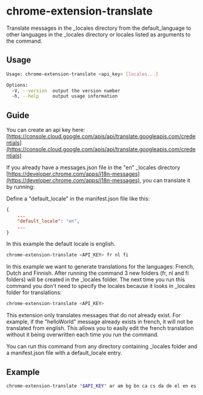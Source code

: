 # chrome-extension-translate

Translate messages in the _locales directory from the default_language to other languages in the _locales directory or locales listed as arguments to the command.

## Usage

```bash
Usage: chrome-extension-translate <api_key> [locales...]

Options:
  -V, --version  output the version number
  -h, --help     output usage information
```

## Guide

You can create an api key here: [https://console.cloud.google.com/apis/api/translate.googleapis.com/credentials](https://console.cloud.google.com/apis/api/translate.googleapis.com/credentials)

If you already have a messages.json file in the "en" _locales directory [https://developer.chrome.com/apps/i18n-messages](https://developer.chrome.com/apps/i18n-messages), you can translate it by running: 

Define a "default_locale" in the manifest.json file like this:

```json
{
    ...
    "default_locale": "en",
    ...
}
```

In this example the default locale is english.

```bash
chrome-extension-translate <API_KEY> fr nl fi
```

In this example we want to generate translations for the languages: French, Dutch and Finnish. After running the command 3 new folders (fr, nl and fi folders) will be created in the _locales folder. The next time you run this command you don't need to specify the locales because it looks in _locales folder for translations:

```bash
chrome-extension-translate <API_KEY>
```

This extension only translates messages that do not already exist. For example, if the "helloWorld" message already exists in french, it will not be translated from english. This allows you to easily edit the french translation without it being overwritten each time you run the command. 

You can run this command from any directory containing _locales folder and a manifest.json file with a default_locale entry.

## Example

```bash
chrome-extension-translate "$API_KEY" ar am bg bn ca cs da de el en es et fa fi fil fr gu he hi hr hu id it ja kn ko lt lv ml mr ms nl no pl ro ru sk sl sr sv sw ta te th tr uk vi
```


